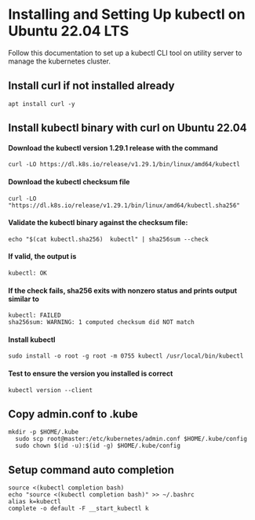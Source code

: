 # Installing and Setting Up kubectl on Ubuntu 22.04 LTS

Follow this documentation to set up a kubectl CLI tool on utility server to manage the kubernetes cluster.

## Install curl if not installed already
```
apt install curl -y
```

## Install kubectl binary with curl on Ubuntu 22.04
#### Download the kubectl version 1.29.1 release with the command
```
curl -LO https://dl.k8s.io/release/v1.29.1/bin/linux/amd64/kubectl
```
#### Download the kubectl checksum file
```
curl -LO "https://dl.k8s.io/release/v1.29.1/bin/linux/amd64/kubectl.sha256"
```
#### Validate the kubectl binary against the checksum file:
```
echo "$(cat kubectl.sha256)  kubectl" | sha256sum --check
```
#### If valid, the output is
```
kubectl: OK
```
#### If the check fails, sha256 exits with nonzero status and prints output similar to
```
kubectl: FAILED
sha256sum: WARNING: 1 computed checksum did NOT match
```
#### Install kubectl
```
sudo install -o root -g root -m 0755 kubectl /usr/local/bin/kubectl
```
#### Test to ensure the version you installed is correct
```
kubectl version --client
```

## Copy admin.conf to .kube
```
mkdir -p $HOME/.kube
  sudo scp root@master:/etc/kubernetes/admin.conf $HOME/.kube/config
  sudo chown $(id -u):$(id -g) $HOME/.kube/config
```

## Setup command auto completion
```
source <(kubectl completion bash)
echo "source <(kubectl completion bash)" >> ~/.bashrc
alias k=kubectl
complete -o default -F __start_kubectl k
```

